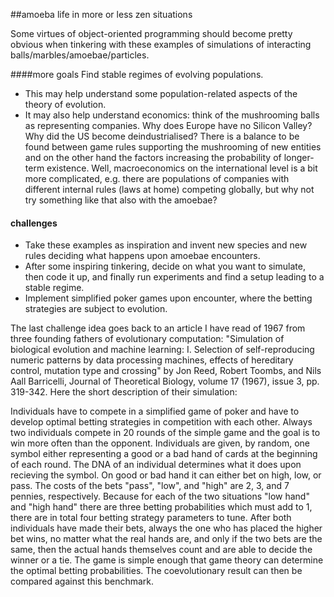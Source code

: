 ##amoeba life in more or less zen situations

Some virtues of object-oriented programming should become pretty obvious when tinkering with these examples of simulations of interacting balls/marbles/amoebae/particles.

####more goals
Find stable regimes of evolving populations.
- This may help understand some population-related aspects of the theory of evolution.
- It may also help understand economics: think of the mushrooming balls as representing companies. Why does Europe have no Silicon Valley? Why did the US become deindustrialised? There is a balance to be found between game rules supporting the mushrooming of new entities and on the other hand the factors increasing the probability of longer-term existence. Well, macroeconomics on the international level is a bit more complicated, e.g. there are populations of companies with different internal rules (laws at home) competing globally, but why not try something like that also with the amoebae?

#### challenges
- Take these examples as inspiration and invent new species and new rules deciding what happens upon amoebae encounters.
- After some inspiring tinkering, decide on what you want to simulate, then code it up, and finally run experiments and find a setup leading to a stable regime.
- Implement simplified poker games upon encounter, where the betting strategies are subject to evolution.


The last challenge idea goes back to an article I have read of 1967 from three founding fathers of evolutionary computation: "Simulation of biological evolution and machine learning: I. Selection of self-reproducing numeric patterns by data processing machines, effects of hereditary control, mutation type and crossing" by Jon Reed, Robert Toombs, and Nils Aall Barricelli, Journal of Theoretical Biology, volume 17 (1967), issue 3, pp. 319-342. Here the short description of their simulation:

Individuals have to compete in a simplified game of poker and have to develop optimal betting strategies in competition with each other. Always two individuals compete in 20 rounds of the simple game and the goal is to win more often than the opponent. Individuals are given, by random, one symbol either representing a good or a bad hand of cards at the beginning of each round. The DNA of an individual determines what it does upon recieving the symbol. On good or bad hand it can either bet on high, low, or pass. The costs of the bets "pass", "low", and "high" are 2, 3, and 7 pennies, respectively. Because for each of the two situations "low hand" and "high hand" there are three betting probabilities which must add to 1, there are in total four betting strategy parameters to tune. After both individuals have made their bets, always the one who has placed the higher bet wins, no matter what the real hands are, and only if the two bets are the same, then the actual hands themselves count and are able to decide the winner or a tie. The game is simple enough that game theory can determine the optimal betting probabilities. The coevolutionary result can then be compared against this benchmark.
